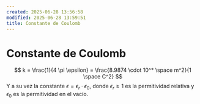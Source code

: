 ```yaml
---
created: 2025-06-28 13:56:58
modified: 2025-06-28 13:59:51
title: Constante de Coulomb
---
```

# Constante de Coulomb

$$
k =
\frac{1}{4 \pi \epsilon} =
\frac{8.9874 \cdot 10^* \space m^2}{1 \space C^2}
$$
Y a su vez la constante $\epsilon = \epsilon_r \cdot \epsilon_0$, donde $\epsilon_r \geq 1$ es la permitividad relativa y $\epsilon_0$ es la permitividad en el vacío.